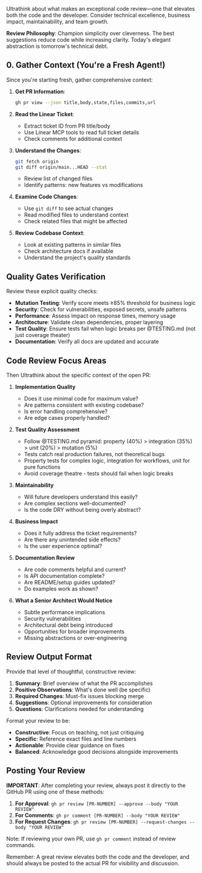 Ultrathink about what makes an exceptional code review—one that elevates both the code and the developer. Consider technical excellence, business impact, maintainability, and team growth.

**Review Philosophy**: Champion simplicity over cleverness. The best suggestions reduce code while increasing clarity. Today's elegant abstraction is tomorrow's technical debt.

## 0. Gather Context (You're a Fresh Agent!)

Since you're starting fresh, gather comprehensive context:

1. **Get PR Information**:

   ```bash
   gh pr view --json title,body,state,files,commits,url
   ```

2. **Read the Linear Ticket**:
   - Extract ticket ID from PR title/body
   - Use Linear MCP tools to read full ticket details
   - Check comments for additional context

3. **Understand the Changes**:

   ```bash
   git fetch origin
   git diff origin/main...HEAD --stat
   ```

   - Review list of changed files
   - Identify patterns: new features vs modifications

4. **Examine Code Changes**:
   - Use `git diff` to see actual changes
   - Read modified files to understand context
   - Check related files that might be affected

5. **Review Codebase Context**:
   - Look at existing patterns in similar files
   - Check architecture docs if available
   - Understand the project's quality standards

## Quality Gates Verification

Review these explicit quality checks:

- **Mutation Testing**: Verify score meets ≥85% threshold for business logic
- **Security**: Check for vulnerabilities, exposed secrets, unsafe patterns
- **Performance**: Assess impact on response times, memory usage
- **Architecture**: Validate clean dependencies, proper layering
- **Test Quality**: Ensure tests fail when logic breaks per @TESTING.md (not just coverage theater)
- **Documentation**: Verify all docs are updated and accurate

## Code Review Focus Areas

Then Ultrathink about the specific context of the open PR:

1. **Implementation Quality**
   - Does it use minimal code for maximum value?
   - Are patterns consistent with existing codebase?
   - Is error handling comprehensive?
   - Are edge cases properly handled?

2. **Test Quality Assessment**
   - Follow @TESTING.md pyramid: property (40%) > integration (35%) > unit (20%) > mutation (5%)
   - Tests catch real production failures, not theoretical bugs
   - Property tests for complex logic, integration for workflows, unit for pure functions
   - Avoid coverage theatre - tests should fail when logic breaks

3. **Maintainability**
   - Will future developers understand this easily?
   - Are complex sections well-documented?
   - Is the code DRY without being overly abstract?

4. **Business Impact**
   - Does it fully address the ticket requirements?
   - Are there any unintended side effects?
   - Is the user experience optimal?

5. **Documentation Review**
   - Are code comments helpful and current?
   - Is API documentation complete?
   - Are README/setup guides updated?
   - Do examples work as shown?

6. **What a Senior Architect Would Notice**
   - Subtle performance implications
   - Security vulnerabilities
   - Architectural debt being introduced
   - Opportunities for broader improvements
   - Missing abstractions or over-engineering

## Review Output Format

Provide that level of thoughtful, constructive review:

1. **Summary**: Brief overview of what the PR accomplishes
2. **Positive Observations**: What's done well (be specific)
3. **Required Changes**: Must-fix issues blocking merge
4. **Suggestions**: Optional improvements for consideration
5. **Questions**: Clarifications needed for understanding

Format your review to be:

- **Constructive**: Focus on teaching, not just critiquing
- **Specific**: Reference exact files and line numbers
- **Actionable**: Provide clear guidance on fixes
- **Balanced**: Acknowledge good decisions alongside improvements

## Posting Your Review

**IMPORTANT**: After completing your review, always post it directly to the GitHub PR using one of these methods:

1. **For Approval**: `gh pr review [PR-NUMBER] --approve --body "YOUR REVIEW"`
2. **For Comments**: `gh pr comment [PR-NUMBER] --body "YOUR REVIEW"`
3. **For Request Changes**: `gh pr review [PR-NUMBER] --request-changes --body "YOUR REVIEW"`

Note: If reviewing your own PR, use `gh pr comment` instead of review commands.

Remember: A great review elevates both the code and the developer, and should always be posted to the actual PR for visibility and discussion.
